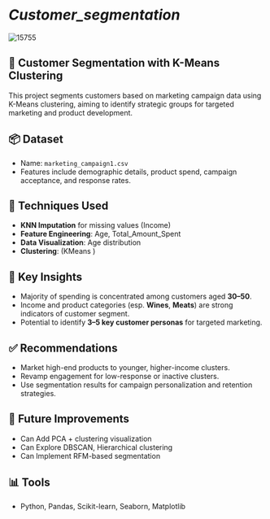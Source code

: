 # *Customer_segmentation*
![15755](https://github.com/user-attachments/assets/15540345-3abf-4b0a-911c-8242568877a9)



## 🧠 Customer Segmentation with K-Means Clustering

This project segments customers based on marketing campaign data using K-Means clustering, aiming to identify strategic groups for targeted marketing and product development.

## 📦 Dataset
- Name: `marketing_campaign1.csv`
- Features include demographic details, product spend, campaign acceptance, and response rates.

## 🔧 Techniques Used
- **KNN Imputation** for missing values (Income)
- **Feature Engineering**: Age, Total_Amount_Spent
- **Data Visualization**: Age distribution
- **Clustering**: (KMeans )

## 🧠 Key Insights
- Majority of spending is concentrated among customers aged **30–50**.
- Income and product categories (esp. **Wines**, **Meats**) are strong indicators of customer segment.
- Potential to identify **3–5 key customer personas** for targeted marketing.

## ✅ Recommendations
- Market high-end products to younger, higher-income clusters.
- Revamp engagement for low-response or inactive clusters.
- Use segmentation results for campaign personalization and retention strategies.

## 🚀 Future Improvements
-  Can Add PCA + clustering visualization
-  Can Explore DBSCAN, Hierarchical clustering
-  Can Implement RFM-based segmentation

## 📊 Tools
- Python, Pandas, Scikit-learn, Seaborn, Matplotlib

